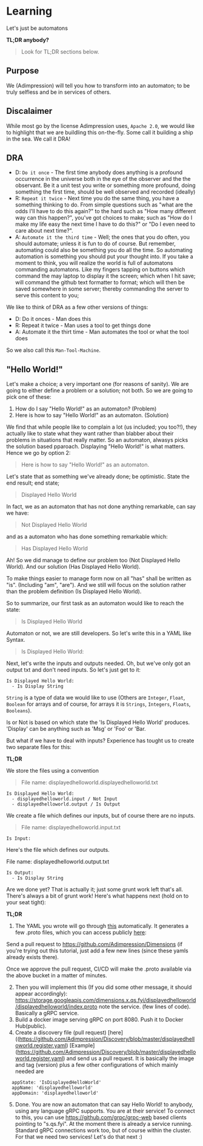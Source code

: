 # Learning
Let's just be automatons

**TL;DR anybody?**

> Look for TL;DR sections below.

## Purpose
We (Adimpression) will tell you how to transform into an automaton; to be truly selfless and be in services of others.

## Discalaimer
While most go by the license Adimpression uses, `Apache 2.0`, we would like to highlight that we are buildling this on-the-fly. Some call it building a ship in the sea. We call it DRA!

## DRA

- D: `Do it once` - The first time anybody does anything is a profound occurrence in the universe both in the eye of the observer and the the observant. Be it a unit test you write or something more profound, doing something the first time, should be well observed and recorded (ideally)
- R: `Repeat it twice` - Next time you do the same thing, you have a something thinking to do. From simple questions such as "what are the odds I'll have to do this again?" to the hard such as "How many different way can this happen?", you've got choices to make; such as "How do I make my life easy the next time I have to do this?" or "Do I even need to care about next time?".
- A: `Automate it the third time` - Well; the ones that you do often, you should automate; unless it is fun to do of course. But remember, automating could also be something you do all the time. So automating automation is something you should put your thought into. If you take a moment to think, you will realize the world is full of automatons commanding automatons. Like my fingers tapping on buttons which command the may laptop to display it the screen; which when I hit save; will command the github text formatter to format; which will then be saved somewhere in some server; thereby commanding the server to serve this content to you;

We like to think of DRA as a few other versions of things:

- D: Do it onces - Man does this
- R: Repeat it twice - Man uses a tool to get things done
- A: Automate it the thirt time - Man automates the tool or what the tool does

So we also call this `Man-Tool-Machine`. 

## "Hello World!"

Let's make a choice; a very important one (for reasons of sanity). We are going to either define a problem or a solution; not both. So we are going to pick one of these:

1. How do I say "Hello World!" as an automaton? (Problem)
2. Here is how to say "Hello World!" as an automaton. (Solution)

We find that while people like to complain a lot (us included; you too?!), they actually like to state what they want rather than blabber about their problems in situations that really matter. So an automaton, alwasys picks the solution based pparoach. Displaying "Hello World!"  is what matters. Hence we go by option 2:

> Here is how to say "Hello World!" as an automaton. 

Let's state that as something we've already done; be optimistic. State the end result; end state; 

> Displayed Hello World

In fact, we as an automaton that has not done anything remarkable, can say we have:

> Not Displayed Hello World

and as a automaton who has done something remarkable which:

> Has Displayed Hello World 

Ah! So we did manage to define our problem too (Not Displayed Hello World). And our solution (Has Displayed Hello World). 

To make things easier to manage form now on all "has" shall be written as "is". (Including "am", "are"). And we still will focus on the solution rather than the problem definition (Is Displayed Hello World).

So to summarize, our first task as an automaton would like to reach the state:

> Is Displayed Hello World

Automaton or not, we are still developers. So let's write this in a YAML like Syntax.

> Is Displayed Hello World:

Next, let's write the inputs and outputs needed. Oh, but we've only got an output txt and don't need inputs. So let's just get to it:


```
Is Displayed Hello World:
  - Is Display String
```

`String` is a type of data we would like to use (Others are `Integer`, `Float`, `Boolean` for arrays and of course, for arrays it is `Strings`, `Integers`, `Floats`, `Booleans`).

Is or Not is based on which state the 'Is Displayed Hello World' produces. 'Display' can be anything such as 'Msg' or 'Foo' or 'Bar.

But what if we have to deal with inputs? Experience has tought us to create two separate files for this:

**TL;DR**

We store the files using a convention

> File name: displayedhelloworld.displayedhelloworld.txt

```
Is Displayed Hello World:
  - displayedhelloworld.input / Not Input
  - displayedhelloworld.output / Is Output
```

We create a file which defines our inputs, but of course there are no inputs.

> File name: displayedhelloworld.input.txt
```
Is Input:
```

Here's the file which defines our outputs.

File name: displayedhelloworld.output.txt

```
Is Output:
  - Is Display String
```

Are we done yet? That is actually it; just some grunt work left that's all. There's always a bit of grunt work! Here's what happens next (hold on to your seat tight):

**TL;DR**

1. The YAML you wrote will go through [this](https://github.com/Adimpression/Scarcity) automatically. It generates a few .proto files, which you can access publicly [here](https://github.com/Adimpression/proto/tree/master/proto/displayedhelloworld):

Send a pull request to https://github.com/Adimpression/Dimensions (if you're trying out this tutorial, just add a few new lines (since these yamls already exists there).

Once we approve the pull request, CI/CD will make the .proto available via the above bucket in a matter of minutes.

2. Then you will implement this (If you did some other message, it should appear accordingly): https://storage.googleapis.com/dimensions.x.qs.fyi/displayedhelloworld/displayedhelloworld/index.proto note the service. (few lines of code). Basically a gRPC service.
3. Build  a docker image serving gRPC on port 8080. Push it to Docker Hub(public).
4. Create a discovery file (pull request) [here]((https://github.com/Adimpression/Discovery/blob/master/displayedhelloworld.register.yaml) [Example] (https://github.com/Adimpression/Discovery/blob/master/displayedhelloworld.register.yaml) and send us a pull request. It is basically the image and tag (version) plus a few other configurations of which mainly needed are

```
  appState: 'IsDisplayedHelloWorld'
  appName: 'displayedhelloworld'
  appDomain: 'displayedhelloworld'
```

5. Done. You are now an automaton that can say Hello World! to anybody, using any language gRPC supports. You are at their service! To connect to this, you can use https://github.com/grpc/grpc-web based clients pointing to "s.qs.fyi". At the moment there is already a service running. Standard gRPC connections work too, but of course within the cluster. For that we need two services! Let's do that next :)
```

